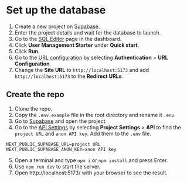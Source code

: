 # Set up the database
1. Create a new project on [Supabase](https://app.supabase.com/).
2. Enter the project details and wait for the database to launch.
3. Go to the [SQL Editor](https://app.supabase.com/project/_/sql) page in the dashboard.
4. Click **User Management Starter** under **Quick start**.
5. Click **Run**.
6. Go to the [URL configuration](https://app.supabase.com/project/_/auth/url-configuration) by selecting **Authentication** > **URL Configuration**.
7. Change the **Site URL** to `http://localhost:5173` and add `http://localhost:5173` to the **Redirect URLs**.

## Create the repo
1. Clone the repo.
2. Copy the `.env.example` file in the root directory and rename it `.env`.
3. Go to [Supabase](https://supabase.com/) and open the project.
4. Go to the [API Settings](https://app.supabase.com/project/_/settings/api) by selecting **Project Settings** > **API** to find the `project URL` and `anon API key`. Add them to the `.env` file.
```
NEXT_PUBLIC_SUPABASE_URL=project URL
NEXT_PUBLIC_SUPABASE_ANON_KEY=anon API key
```
5. Open a terminal and type `npm i` or `npm install` and press Enter.
6. Use `npm run dev` to start the server.
7. Open http://localhost:5173/ with your browser to see the result.